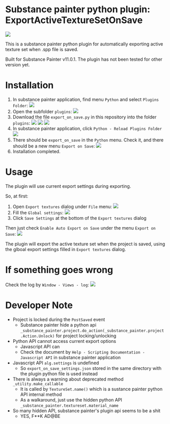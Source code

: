 # Substance painter python plugin: ExportActiveTextureSetOnSave

![](./pic/showcase.gif)

This is a substance painter python plugin for automatically exporting active texture set when .spp file is saved.

Built for Substance Painter v11.0.1. The plugin has not been tested for other version yet.

# Installation

1. In substance painter application, find menu `Python` and select `Plugins Folder`:
![](pic/2025-08-30-19-38-34.png)
2. Open the subfolder `plugins`:
![](pic/2025-08-30-19-39-28.png)
3. Download the file `export_on_save.py` in this repository into the folder `plugins`:
![](pic/2025-08-30-20-10-19.png)
![](pic/2025-08-30-20-10-47.png)
![](pic/2025-08-30-19-40-35.png)
4. In substance painter application, click `Python - Reload Plugins Folder`
![](pic/2025-08-30-19-41-34.png)
5. There should be `export_on_save` in the `Python` menu. Check it, and there should be a new menu `Export on Save`:
![](pic/2025-08-30-19-43-08.png)
6. Installation completed.


# Usage

The plugin will use current export settings during exporting.

So, at first:
1. Open `Export textures` dialog under `File` menu: ![](pic/2025-08-30-19-48-36.png)
2. Fill the `Global settings`: ![](pic/2025-08-30-19-49-34.png)
3. Click `Save Settings` at the bottom of the `Export textures` dialog

Then just check `Enable Auto Export on Save` under the menu `Export on Save`:
![](pic/2025-08-30-19-44-02.png)

The plugin will export the active texture set when the project is saved, using the glboal export settings filled in `Export textures` dialog.


# If something goes wrong

Check the log by `Window - Views - log`:
![](pic/2025-08-30-19-52-42.png)


# Developer Note

* Project is locked during the `PostSaved` event
	* Substance painter hide a python api `_substance_painter.project.do_action(_substance_painter.project.Action.Unlock)` for project locking/unlocking
* Python API cannot access current export options
	* Javascript API can
	* Check the document by `Help - Scripting Documentation - Javascript API` in substance painter application
* Javascript API `alg.settings` is undefined
	* So `export_on_save_settings.json` stored in the same directory with the plugin python file is used instead
* There is always a warning about deprecated method `_utility.make_callable`
	* It is called by `TextureSet.name()` which is a sustance painter python API internal method
	* As a walkaround, just use the hidden python API `_substance_painter.textureset.material_name`
* So many hidden API, substance painter's plugin api seems to be a shit
	* YES, F**K AD@BE